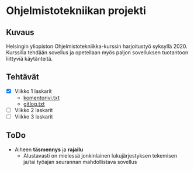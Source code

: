 # Ohjelmistotekniikan projekti

## Kuvaus
Helsingin yliopiston Ohjelmistotekniikka-kurssin harjoitustyö syksyllä 2020. Kurssilla tehdään sovellus ja opetellaan myös paljon sovelluksen tuotantoon liittyviä käytänteitä.

## Tehtävät
- [x] Viikko 1 laskarit
    * [komentorivi.txt](https://github.com/makitzei/ot-harjoitustyo2020/blob/master/laskarit/viikko1/komentorivi.txt)
    * [gitlog.txt](https://github.com/makitzei/ot-harjoitustyo2020/blob/master/laskarit/viikko1/gitlog.txt)
- [ ] Viikko 2 laskarit
- [ ] Viikko 3 laskarit

## ToDo
* Aiheen __täsmennys__ ja __rajailu__
    * Alustavasti on mielessä jonkinlainen lukujärjestyksen tekemisen ja/tai työajan seurannan mahdollistava sovellus
